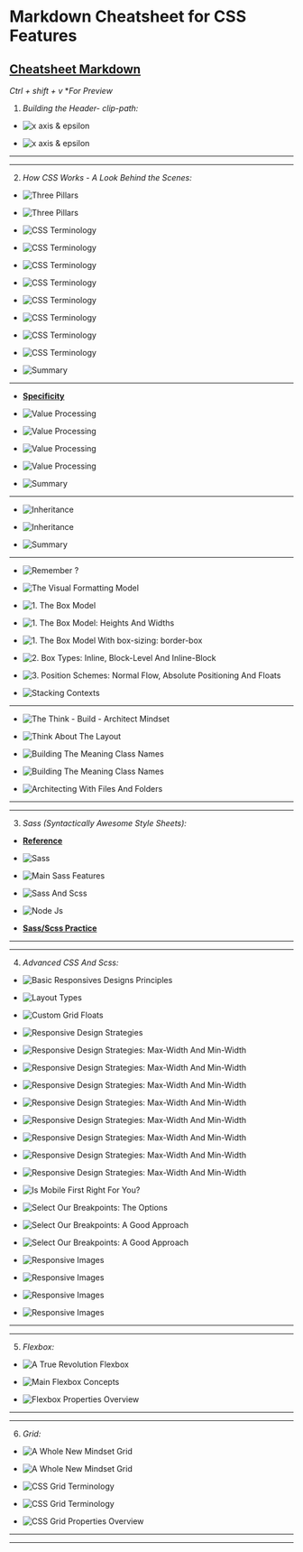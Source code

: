 # Markdown Cheatsheet for CSS Features

## [Cheatsheet Markdown](https://www.markdownguide.org/cheat-sheet/)

*Ctrl + shift + v* **For Preview*

1. *Building the Header- clip-path:*

* ![x axis & epsilon](./images/image-1.jpg)

* ![x axis & epsilon](./images/image-2.jpg)

---
---

2. *How CSS Works - A Look Behind the Scenes:*

* ![Three Pillars](./images/image-3.jpg)

* ![Three Pillars](./images/image-4.jpg)

* ![CSS Terminology](./images/image-5.jpg)

* ![CSS Terminology](./images/image-6.jpg)

* ![CSS Terminology](./images/image-7.jpg)

* ![CSS Terminology](./images/image-8.jpg)

* ![CSS Terminology](./images/image-9.jpg)

* ![CSS Terminology](./images/image-10.jpg)

* ![CSS Terminology](./images/image-11.jpg)

* ![CSS Terminology](./images/image-12.jpg)

* ![Summary](./images/image-13.jpg)

---

* **[Specificity](https://codepen.io/smiley555/pen/mdWaXze?editors=1100)**

* ![Value Processing](./images/image-14.jpg)

* ![Value Processing](./images/image-15.jpg)

* ![Value Processing](./images/image-16.jpg)

* ![Value Processing](./images/image-17.jpg)

* ![Summary](./images/image-18.jpg)

---

* ![Inheritance](./images/image-18.jpg)

* ![Inheritance](./images/image-19.jpg)

* ![Summary](./images/image-20.jpg)

---

* ![Remember ?](./images/image-21.jpg)

* ![The Visual Formatting Model](./images/image-22.jpg)

* ![1. The Box Model](./images/image-23.jpg)

* ![1. The Box Model: Heights And Widths](./images/image-24.jpg)

* ![1. The Box Model With box-sizing: border-box](./images/image-25.jpg)

* ![2. Box Types: Inline, Block-Level And Inline-Block](./images/image-26.jpg)

* ![3. Position Schemes: Normal Flow, Absolute Positioning And Floats](./images/image-27.jpg)

* ![Stacking Contexts](./images/image-28.jpg)

---

* ![The Think - Build - Architect Mindset](./images/image-29.jpg)

* ![Think About The Layout](./images/image-30.jpg)

* ![Building The Meaning Class Names](./images/image-31.jpg)

* ![Building The Meaning Class Names](./images/image-32.jpg)

* ![Architecting With Files And Folders](./images/image-33.jpg)

---
---

3. *Sass (Syntactically Awesome Style Sheets):*

* **[Reference](https://sass-lang.com/)**

* ![Sass](./images/image-34.jpg)

* ![Main Sass Features](./images/image-35.jpg)

* ![Sass And Scss](./images/image-36.jpg)

* ![Node Js](./images/image-37.jpg)

* **[Sass/Scss Practice](https://codepen.io/smiley555/pen/poeGbmY?editors=1100)**

---
---

4. *Advanced CSS And Scss:*

* ![Basic Responsives Designs Principles](./images/image-38.jpg)

* ![Layout Types](./images/image-39.jpg)

* ![Custom Grid Floats](./images/image-40.jpg)

* ![Responsive Design Strategies](./images/image-41.jpg)

* ![Responsive Design Strategies: Max-Width And Min-Width](./images/image-42.jpg)

* ![Responsive Design Strategies: Max-Width And Min-Width](./images/image-43.jpg)

* ![Responsive Design Strategies: Max-Width And Min-Width](./images/image-44.jpg)

* ![Responsive Design Strategies: Max-Width And Min-Width](./images/image-45.jpg)

* ![Responsive Design Strategies: Max-Width And Min-Width](./images/image-46.jpg)

* ![Responsive Design Strategies: Max-Width And Min-Width](./images/image-47.jpg)

* ![Responsive Design Strategies: Max-Width And Min-Width](./images/image-48.jpg)

* ![Responsive Design Strategies: Max-Width And Min-Width](./images/image-49.jpg)

* ![Is Mobile First Right For You?](./images/image-50.jpg)

* ![Select Our Breakpoints: The Options](./images/image-51.jpg)

* ![Select Our Breakpoints: A Good Approach](./images/image-52.jpg)

* ![Select Our Breakpoints: A Good Approach](./images/image-53.jpg)

* ![Responsive Images](./images/image-54.jpg)

* ![Responsive Images](./images/image-55.jpg)

* ![Responsive Images](./images/image-56.jpg)

* ![Responsive Images](./images/image-57.jpg)

---
---

5. *Flexbox:*

* ![A True Revolution Flexbox](./images/image-58.jpg)

* ![Main Flexbox Concepts](./images/image-59.jpg)

* ![Flexbox Properties Overview](./images/image-60.jpg)

---
---

6. *Grid:*

* ![A Whole New Mindset Grid](./images/image-61.jpg)

* ![A Whole New Mindset Grid](./images/image-62.jpg)

* ![CSS Grid Terminology](./images/image-63.jpg)

* ![CSS Grid Terminology](./images/image-64.jpg)

* ![CSS Grid Properties Overview](./images/image-65.jpg)

---
---
